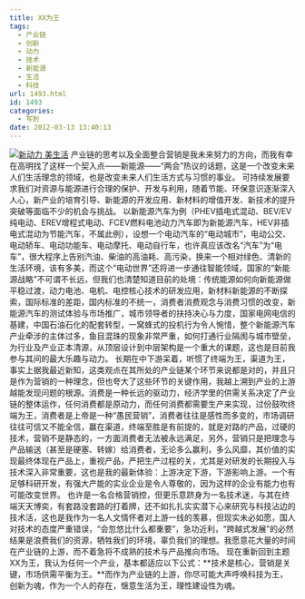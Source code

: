 ```yaml
---
title: XX为王
tags:
  - 产业链
  - 创新
  - 动力
  - 技术
  - 新能源
  - 生活
  - 科技
url: 1493.html
id: 1493
categories:
  - 写到
date: 2012-03-13 13:40:13
---
```


[![](http://photo.guolaijie.com/rooufer/uploads/2012/03/新动力-美生活.jpg "新动力 美生活")](http://photo.guolaijie.com/rooufer/uploads/2012/03/新动力-美生活.jpg) 产业链的思考以及全面整合营销是我未来努力的方向，而我有幸在高明找了这样一个契入点——新能源——“两会”热议的话题，这是一个改变未来人们生活理念的领域，也是改变未来人们生活方式与习惯的事业。 可持续发展要求我们对资源与能源进行合理的保护、开发与利用，随着节能、环保意识逐渐深入人心，新产业的培育引导、新能源的开发应用、新材料的增值开发、新技术的提升突破等面临不少的机会与挑战。 以新能源汽车为例（PHEV插电式混动、BEV/EV纯电动、EREV增程式电动、FCEV燃料电池动力汽车即为新能源汽车，HEV非插电式混动为节能汽车，不属此例），设想一个电动汽车的“电动城市”，电动公交、电动轿车、电动功能车、电动摩托、电动自行车，也许真应该改名“汽车”为“电车”，很大程序上告别汽油、柴油的高油耗、高污染，换来一个相对绿色、清新的生活环境，该有多美，而这个“电动世界”还将进一步通往智能领域，国家的“新能源战略”不可谓不长远，但我们也清楚知道目前的处境：传统能源如何向新能源做平稳过渡，动力电池、电机、电控核心技术的研发应用，新材料新能源的不断探索，国际标准的差距，国内标准的不统一，消费者消费观念与消费习惯的改变，新能源汽车的测试体验与市场推广，城市领导者的扶持决心与力度，国家电网电信的基建，中国石油石化的配套转型，一窝蜂式的投机行为令人惋惜，整个新能源汽车产业牵涉的主体过多，鱼目混珠的现象非常严重，如何打通行业隔阂与城市壁垒，为行业及产业正本清源，从顶层设计到中层架构是一个重大的课题，这也是目前我参与其间的最大乐趣与动力。 长期在中下游呆着，听惯了终端为王，渠道为王，事实上据我最近新知，这类观点在其所处的产业链某个环节来说都是对的，并且只是作为营销的一种理念，但也夸大了这些环节的关键作用，我越上溯到产业的上游越能发现问题的根源。消费是一种长远的驱动力，经济学里的供需关系决定了产业链的整体运作，任何消费都是原动力，而任何消费都需要生产来实现，过份鼓吹终端为王，消费者是上帝是一种“愚民营销”，消费者往往是感性而多变的，市场调研往往可信又不能全信，赢在渠道，终端至胜是有前提的，就是对路的产品，过硬的技术，营销不是静态的，一方面消费者无法被永远满足，另外，营销只是把理念与产品输送（甚至是硬塞、转嫁）给消费者，无论多么赢利，多么风靡，其价值的实现最终体现在产品上，重视产品，严把生产过程的关，尤其是对研发的长期投入与技术深入非常重要，这也是我的最新体验：上游决定下游，下游影响上游。一个有足够科研开发，有强大产能的实业企业是令人尊敬的，因为这样的企业有能力也有可能改变世界。 也许是一名合格营销控，但更乐意跻身为一名技术迷，与其在终端天天博奕，有套路没套路的打着牌，还不如扎扎实实潜下心来研究与科技沾边的技术活，这也是我作为一名人文情怀者对上游一线的羡慕，但现实未必如愿，国人对技术的态度严重错误，“会忽悠比什么都重要”，急功近利，“跨越式发展”的必然结果是浪费我们的资源，牺牲我们的环境，辜负我们的理想。我愿意花大量的时间在产业链的上游，而不着急将不成熟的技术与产品推向市场。 现在重新回到主题XX为王，我认为任何一个产业，基本都适应以下公式：**技术是核心，营销是关键，市场供需平衡为王。**而作为产业链的上游，你尽可能大声呼唤科技为王，创新为魂，作为一个人的存在，惬意生活为王，理性建设性为魂。